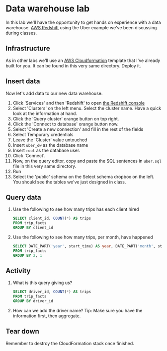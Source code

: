 # Data warehouse lab
In this lab we'll have the opportunity to get hands on experience with a data warehouse. [AWS Redshift](https://aws.amazon.com/redshift) using the Uber 
example we've been discussing during classes.

## Infrastructure

As in other labs we'll use an [AWS Cloudformation](https://aws.amazon.com/cloudformation/) template that I've already built for you. It can be found in this very same directory. Deploy it.

## Insert data

Now let's add data to our new data warehouse.

1. Click 'Services' and then 'Redshift' to open [the Redshift console](https://console.aws.amazon.com/redshiftv2/home)
1. Select 'Clusters' on the left menu. Select the cluster name. Have a quick look at the information at hand.
1. Click the 'Query cluster' orange button on top right.
1. Click the 'Connect to database' orange button now.
1. Select 'Create a new connection' and fill in the rest of the fields
  1. Select Temporary credentials
  1. Leave the 'Cluster' value untouched
  1. Insert `uber_dw` as the database name
  1. Insert `root` as the database user.
  1. Click 'Connect'.
1. Now, on the query editor, copy and paste the SQL sentences in `uber.sql` file in this very same directory.
1. Run
1. Select the 'public' schema on the Select schema dropbox on the left. You should see the tables we've just designed in class.

## Query data

1. Use the following to see how many trips has each client hired
   ```sql
   SELECT client_id, COUNT(*) AS trips
   FROM trip_facts
   GROUP BY client_id
   ```
1. Use the following to see how many trips, per month, have happened
   ```sql
   SELECT DATE_PART('year', start_time) AS year, DATE_PART('month', start_time) AS month, COUNT(*) AS trips 
   FROM trip_facts
   GROUP BY 2, 1
   ```

## Activity

1. What is this query giving us?
   ```sql
   SELECT driver_id, COUNT(*) AS trips
   FROM trip_facts
   GROUP BY driver_id
   ```
1. How can we add the driver name? Tip: Make sure you have the information first, then aggregate.

## Tear down

Remember to destroy the CloudFormation stack once finished.
